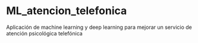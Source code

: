 # ML_atencion_telefonica
Aplicación de machine learning y deep learning para mejorar un servicio de atención psicológica telefónica
